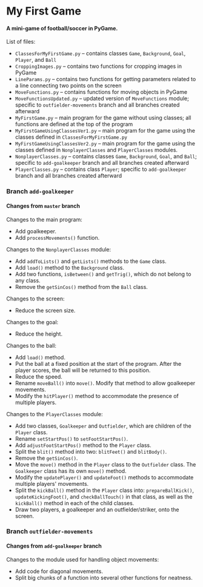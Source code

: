 # My First Game

#### A mini-game of football/soccer in PyGame.

List of files:
- `ClassesForMyFirstGame.py` – contains classes `Game`, `Background`, `Goal`, `Player`, and `Ball`
- `CroppingImages.py` – contains two functions for cropping images in PyGame
- `LineParams.py` – contains two functions for getting parameters related to a line connecting two points on the screen
- `MoveFunctions.py` – contains functions for moving objects in PyGame
- `MoveFunctionsUpdated.py` – updated version of `MoveFunctions` module; specific to `outfielder-movements` branch and all branches created afterward
- `MyFirstGame.py` – main program for the game without using classes; all functions are defined at the top of the program
- `MyFirstGameUsingClassesVer1.py` – main program for the game using the classes defined in `ClassesForMyFirstGame.py`
- `MyFirstGameUsingClassesVer2.py` – main program for the game using the classes defined in `NonplayerClasses` and `PlayerClasses` modules.
- `NonplayerClasses.py` – contains classes `Game`, `Background`, `Goal`, and `Ball`; specific to `add-goalkeeper` branch and all branches created afterward
- `PlayerClasses.py` – contains class `Player`; specific to `add-goalkeeper` branch and all branches created afterward

### Branch `add-goalkeeper`

#### Changes from `master` branch

Changes to the main program:
- Add goalkeeper.
- Add `processMovements()` function.

Changes to the `NonplayerClasses` module:
- Add `addToLists()` and `getLists()` methods to the `Game` class.
- Add `load()` method to the `Background` class.
- Add two functions, `isBetween()` and `getTrig()`, which do not belong to any class.
- Remove the `getSinCos()` method from the `Ball` class.

Changes to the screen:
- Reduce the screen size.

Changes to the goal:
- Reduce the height.

Changes to the ball:
- Add `load()` method.
- Put the ball at a fixed position at the start of the program. After the player scores, the ball will be returned to this position.
- Reduce the speed.
- Rename `moveBall()` into `move()`. Modify that method to allow goalkeeper movements.
- Modify the `hitPlayer()` method to accommodate the presence of multiple players.

Changes to the `PlayerClasses` module:
- Add two classes, `Goalkeeper` and `Outfielder`, which are children of the `Player` class.
- Rename `setStartPos()` to `setFootStartPos()`.
- Add `adjustFootStartPos()` method to the `Player` class.
- Split the `blit()` method into two: `blitFeet()` and `blitBody()`.
- Remove the `getSinCos()`.
- Move the `move()` method in the `Player` class to the `Outfielder` class. The `Goalkeeper` class has its own `move()` method.
- Modify the `updatePlayer()` and `updateFoot()` methods to accommodate multiple players' movements.
- Split the `kickBall()` method in the `Player` class into: `prepareBallKick()`, `updateKickingFoot()`, and `checkBallTouch()` in that class, as well as the `kickBall()` method in each of the child classes.
- Draw two players, a goalkeeper and an outfielder/striker, onto the screen.

### Branch `outfielder-movements`

#### Changes from `add-goalkeeper` branch

Changes to the module used for handling object movements:
- Add code for diagonal movements.
- Split big chunks of a function into several other functions for neatness.
